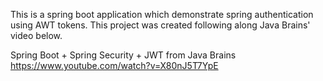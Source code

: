 This is a spring boot application which demonstrate spring authentication using AWT tokens.
This project was created following along Java Brains' video below.

Spring Boot + Spring Security + JWT from Java Brains
https://www.youtube.com/watch?v=X80nJ5T7YpE
